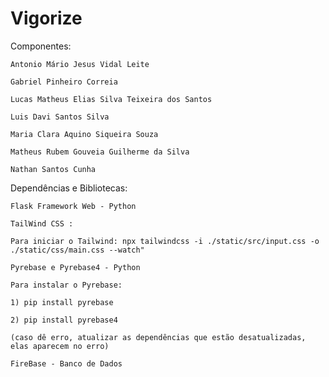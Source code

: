 # Vigorize

Componentes: 

    Antonio Mário Jesus Vidal Leite

    Gabriel Pinheiro Correia

    Lucas Matheus Elias Silva Teixeira dos Santos

    Luis Davi Santos Silva

    Maria Clara Aquino Siqueira Souza

    Matheus Rubem Gouveia Guilherme da Silva

    Nathan Santos Cunha


Dependências e Bibliotecas:

    Flask Framework Web - Python

    TailWind CSS :

    Para iniciar o Tailwind: npx tailwindcss -i ./static/src/input.css -o ./static/css/main.css --watch"

    Pyrebase e Pyrebase4 - Python

    Para instalar o Pyrebase:

    1) pip install pyrebase

    2) pip install pyrebase4

    (caso dê erro, atualizar as dependências que estão desatualizadas, elas aparecem no erro)

    FireBase - Banco de Dados
